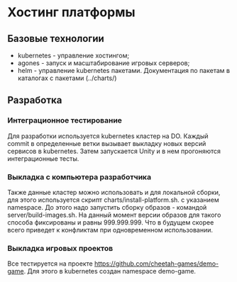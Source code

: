 # Хостинг платформы

## Базовые технологии

- kubernetes - управление хостингом;
- agones - запуск и масштабирование игровых серверов;
- helm - управление kubernetes пакетами. Документация по пакетам в каталогах с пакетами (../charts/)

## Разработка

### Интеграционное тестирование

Для разработки используется kubernetes кластер на DO. Каждый commit в определенные ветки вызывает выкладку новых версий
сервисов в kubernetes. Затем запускается Unity и в нем прогоняются интеграционные тесты.

### Выкладка с компьютера разработчика

Также данные кластер можно использовать и для локальной сборки, для этого используется скрипт charts/install-platform.sh. с
указанием namespace. До этого надо запустить сборку образов - командой server/build-images.sh. На данный момент версии
образов для такого способа фиксированы и равны 999.999.999. Что в будущем скорее всего приведет к конфликтам при
одновременном использовании.

### Выкладка игровых проектов

Все тестируется на проекте https://github.com/cheetah-games/demo-game. Для этого в kubernetes создан namespace
demo-game.